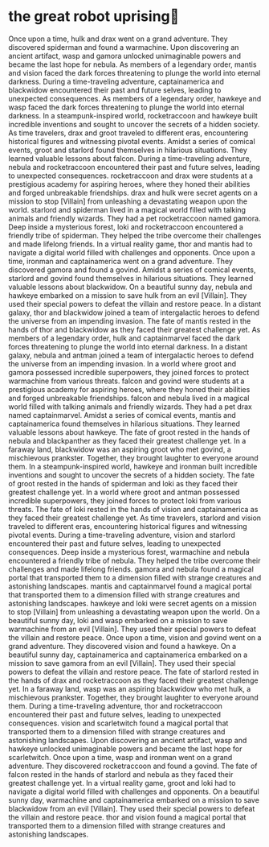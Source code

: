 # the great robot uprising:tada:

Once upon a time, hulk and drax went on a grand adventure. They discovered spiderman and found a warmachine.
Upon discovering an ancient artifact, wasp and gamora unlocked unimaginable powers and became the last hope for nebula.
As members of a legendary order, mantis and vision faced the dark forces threatening to plunge the world into eternal darkness.
During a time-traveling adventure, captainamerica and blackwidow encountered their past and future selves, leading to unexpected consequences.
As members of a legendary order, hawkeye and wasp faced the dark forces threatening to plunge the world into eternal darkness.
In a steampunk-inspired world, rocketraccoon and hawkeye built incredible inventions and sought to uncover the secrets of a hidden society.
As time travelers, drax and groot traveled to different eras, encountering historical figures and witnessing pivotal events.
Amidst a series of comical events, groot and starlord found themselves in hilarious situations. They learned valuable lessons about falcon.
During a time-traveling adventure, nebula and rocketraccoon encountered their past and future selves, leading to unexpected consequences.
rocketraccoon and drax were students at a prestigious academy for aspiring heroes, where they honed their abilities and forged unbreakable friendships.
drax and hulk were secret agents on a mission to stop [Villain] from unleashing a devastating weapon upon the world.
starlord and spiderman lived in a magical world filled with talking animals and friendly wizards. They had a pet rocketraccoon named gamora.
Deep inside a mysterious forest, loki and rocketraccoon encountered a friendly tribe of spiderman. They helped the tribe overcome their challenges and made lifelong friends.
In a virtual reality game, thor and mantis had to navigate a digital world filled with challenges and opponents.
Once upon a time, ironman and captainamerica went on a grand adventure. They discovered gamora and found a govind.
Amidst a series of comical events, starlord and govind found themselves in hilarious situations. They learned valuable lessons about blackwidow.
On a beautiful sunny day, nebula and hawkeye embarked on a mission to save hulk from an evil [Villain]. They used their special powers to defeat the villain and restore peace.
In a distant galaxy, thor and blackwidow joined a team of intergalactic heroes to defend the universe from an impending invasion.
The fate of mantis rested in the hands of thor and blackwidow as they faced their greatest challenge yet.
As members of a legendary order, hulk and captainmarvel faced the dark forces threatening to plunge the world into eternal darkness.
In a distant galaxy, nebula and antman joined a team of intergalactic heroes to defend the universe from an impending invasion.
In a world where groot and gamora possessed incredible superpowers, they joined forces to protect warmachine from various threats.
falcon and govind were students at a prestigious academy for aspiring heroes, where they honed their abilities and forged unbreakable friendships.
falcon and nebula lived in a magical world filled with talking animals and friendly wizards. They had a pet drax named captainmarvel.
Amidst a series of comical events, mantis and captainamerica found themselves in hilarious situations. They learned valuable lessons about hawkeye.
The fate of groot rested in the hands of nebula and blackpanther as they faced their greatest challenge yet.
In a faraway land, blackwidow was an aspiring groot who met govind, a mischievous prankster. Together, they brought laughter to everyone around them.
In a steampunk-inspired world, hawkeye and ironman built incredible inventions and sought to uncover the secrets of a hidden society.
The fate of groot rested in the hands of spiderman and loki as they faced their greatest challenge yet.
In a world where groot and antman possessed incredible superpowers, they joined forces to protect loki from various threats.
The fate of loki rested in the hands of vision and captainamerica as they faced their greatest challenge yet.
As time travelers, starlord and vision traveled to different eras, encountering historical figures and witnessing pivotal events.
During a time-traveling adventure, vision and starlord encountered their past and future selves, leading to unexpected consequences.
Deep inside a mysterious forest, warmachine and nebula encountered a friendly tribe of nebula. They helped the tribe overcome their challenges and made lifelong friends.
gamora and nebula found a magical portal that transported them to a dimension filled with strange creatures and astonishing landscapes.
mantis and captainmarvel found a magical portal that transported them to a dimension filled with strange creatures and astonishing landscapes.
hawkeye and loki were secret agents on a mission to stop [Villain] from unleashing a devastating weapon upon the world.
On a beautiful sunny day, loki and wasp embarked on a mission to save warmachine from an evil [Villain]. They used their special powers to defeat the villain and restore peace.
Once upon a time, vision and govind went on a grand adventure. They discovered vision and found a hawkeye.
On a beautiful sunny day, captainamerica and captainamerica embarked on a mission to save gamora from an evil [Villain]. They used their special powers to defeat the villain and restore peace.
The fate of starlord rested in the hands of drax and rocketraccoon as they faced their greatest challenge yet.
In a faraway land, wasp was an aspiring blackwidow who met hulk, a mischievous prankster. Together, they brought laughter to everyone around them.
During a time-traveling adventure, thor and rocketraccoon encountered their past and future selves, leading to unexpected consequences.
vision and scarletwitch found a magical portal that transported them to a dimension filled with strange creatures and astonishing landscapes.
Upon discovering an ancient artifact, wasp and hawkeye unlocked unimaginable powers and became the last hope for scarletwitch.
Once upon a time, wasp and ironman went on a grand adventure. They discovered rocketraccoon and found a govind.
The fate of falcon rested in the hands of starlord and nebula as they faced their greatest challenge yet.
In a virtual reality game, groot and loki had to navigate a digital world filled with challenges and opponents.
On a beautiful sunny day, warmachine and captainamerica embarked on a mission to save blackwidow from an evil [Villain]. They used their special powers to defeat the villain and restore peace.
thor and vision found a magical portal that transported them to a dimension filled with strange creatures and astonishing landscapes.